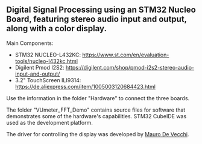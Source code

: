 ## Digital Signal Processing using an STM32 Nucleo Board, featuring stereo audio input and output, along with a color display.

Main Components:
- STM32 NUCLEO-L432KC: https://www.st.com/en/evaluation-tools/nucleo-l432kc.html
- Digilent Pmod I2S2: https://digilent.com/shop/pmod-i2s2-stereo-audio-input-and-output/
- 3.2" TouchScreen ILI9314: https://de.aliexpress.com/item/1005003120684423.html

Use the information in the folder "Hardware" to connect the three boards.

The folder "VUmeter_FFT_Demo" contains source files for software that demonstrates some of the hardware's capabilities. STM32 CubeIDE was used as the development platform.

The driver for controlling the display was developed by [Mauro De Vecchi](https://github.com/maudeve-it/ILI9XXX-XPT2046-STM32).
